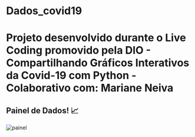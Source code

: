# Dados_covid19
# Projeto desenvolvido durante o Live Coding promovido pela DIO - Compartilhando Gráficos Interativos da Covid-19 com Python - Colaborativo com: Mariane Neiva



## Painel de Dados! 📈 

</span>

![painel](https://user-images.githubusercontent.com/96260986/183466453-bca506d8-6ada-4c89-b211-2bcac2fb87cb.png)


